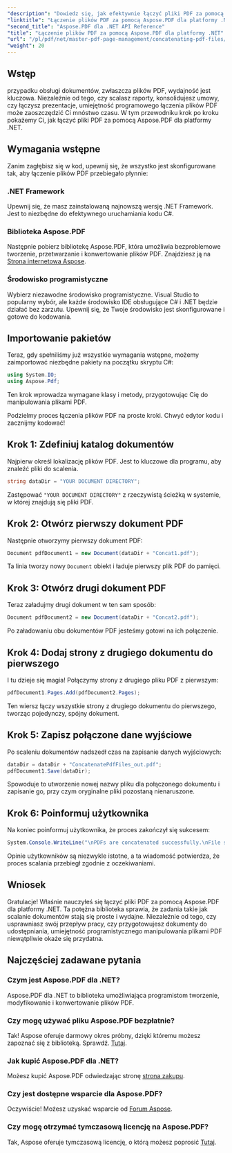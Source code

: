 ```yaml
---
"description": "Dowiedz się, jak efektywnie łączyć pliki PDF za pomocą Aspose.PDF dla platformy .NET, korzystając z tego kompleksowego przewodnika. Postępuj zgodnie z naszymi instrukcjami krok po kroku, aby bezproblemowo scalać raporty i umowy."
"linktitle": "Łączenie plików PDF za pomocą Aspose.PDF dla platformy .NET"
"second_title": "Aspose.PDF dla .NET API Reference"
"title": "Łączenie plików PDF za pomocą Aspose.PDF dla platformy .NET"
"url": "/pl/pdf/net/master-pdf-page-management/concatenating-pdf-files/"
"weight": 20
---
```


## Wstęp

przypadku obsługi dokumentów, zwłaszcza plików PDF, wydajność jest kluczowa. Niezależnie od tego, czy scalasz raporty, konsolidujesz umowy, czy łączysz prezentacje, umiejętność programowego łączenia plików PDF może zaoszczędzić Ci mnóstwo czasu. W tym przewodniku krok po kroku pokażemy Ci, jak łączyć pliki PDF za pomocą Aspose.PDF dla platformy .NET.

## Wymagania wstępne

Zanim zagłębisz się w kod, upewnij się, że wszystko jest skonfigurowane tak, aby łączenie plików PDF przebiegało płynnie:

### .NET Framework

Upewnij się, że masz zainstalowaną najnowszą wersję .NET Framework. Jest to niezbędne do efektywnego uruchamiania kodu C#.

### Biblioteka Aspose.PDF

Następnie pobierz bibliotekę Aspose.PDF, która umożliwia bezproblemowe tworzenie, przetwarzanie i konwertowanie plików PDF. Znajdziesz ją na [Strona internetowa Aspose](https://releases.aspose.com/pdf/net/).

### Środowisko programistyczne

Wybierz niezawodne środowisko programistyczne. Visual Studio to popularny wybór, ale każde środowisko IDE obsługujące C# i .NET będzie działać bez zarzutu. Upewnij się, że Twoje środowisko jest skonfigurowane i gotowe do kodowania.

## Importowanie pakietów

Teraz, gdy spełniliśmy już wszystkie wymagania wstępne, możemy zaimportować niezbędne pakiety na początku skryptu C#:

```csharp
using System.IO;
using Aspose.Pdf;
```

Ten krok wprowadza wymagane klasy i metody, przygotowując Cię do manipulowania plikami PDF.

Podzielmy proces łączenia plików PDF na proste kroki. Chwyć edytor kodu i zacznijmy kodować!

## Krok 1: Zdefiniuj katalog dokumentów

Najpierw określ lokalizację plików PDF. Jest to kluczowe dla programu, aby znaleźć pliki do scalenia.

```csharp
string dataDir = "YOUR DOCUMENT DIRECTORY";
```

Zastępować `"YOUR DOCUMENT DIRECTORY"` z rzeczywistą ścieżką w systemie, w której znajdują się pliki PDF.

## Krok 2: Otwórz pierwszy dokument PDF

Następnie otworzymy pierwszy dokument PDF:

```csharp
Document pdfDocument1 = new Document(dataDir + "Concat1.pdf");
```

Ta linia tworzy nowy `Document` obiekt i ładuje pierwszy plik PDF do pamięci.

## Krok 3: Otwórz drugi dokument PDF

Teraz załadujmy drugi dokument w ten sam sposób:

```csharp
Document pdfDocument2 = new Document(dataDir + "Concat2.pdf");
```

Po załadowaniu obu dokumentów PDF jesteśmy gotowi na ich połączenie.

## Krok 4: Dodaj strony z drugiego dokumentu do pierwszego

I tu dzieje się magia! Połączymy strony z drugiego pliku PDF z pierwszym:

```csharp
pdfDocument1.Pages.Add(pdfDocument2.Pages);
```

Ten wiersz łączy wszystkie strony z drugiego dokumentu do pierwszego, tworząc pojedynczy, spójny dokument.

## Krok 5: Zapisz połączone dane wyjściowe

Po scaleniu dokumentów nadszedł czas na zapisanie danych wyjściowych:

```csharp
dataDir = dataDir + "ConcatenatePdfFiles_out.pdf";
pdfDocument1.Save(dataDir);
```

Spowoduje to utworzenie nowej nazwy pliku dla połączonego dokumentu i zapisanie go, przy czym oryginalne pliki pozostaną nienaruszone.

## Krok 6: Poinformuj użytkownika

Na koniec poinformuj użytkownika, że proces zakończył się sukcesem:

```csharp
System.Console.WriteLine("\nPDFs are concatenated successfully.\nFile saved at " + dataDir);
```

Opinie użytkowników są niezwykle istotne, a ta wiadomość potwierdza, że proces scalania przebiegł zgodnie z oczekiwaniami.

## Wniosek

Gratulacje! Właśnie nauczyłeś się łączyć pliki PDF za pomocą Aspose.PDF dla platformy .NET. Ta potężna biblioteka sprawia, że zadania takie jak scalanie dokumentów stają się proste i wydajne. Niezależnie od tego, czy usprawniasz swój przepływ pracy, czy przygotowujesz dokumenty do udostępniania, umiejętność programistycznego manipulowania plikami PDF niewątpliwie okaże się przydatna.

## Najczęściej zadawane pytania

### Czym jest Aspose.PDF dla .NET?  
Aspose.PDF dla .NET to biblioteka umożliwiająca programistom tworzenie, modyfikowanie i konwertowanie plików PDF.

### Czy mogę używać pliku Aspose.PDF bezpłatnie?  
Tak! Aspose oferuje darmowy okres próbny, dzięki któremu możesz zapoznać się z biblioteką. Sprawdź. [Tutaj](https://releases.aspose.com/).

### Jak kupić Aspose.PDF dla .NET?  
Możesz kupić Aspose.PDF odwiedzając stronę [strona zakupu](https://purchase.aspose.com/buy).

### Czy jest dostępne wsparcie dla Aspose.PDF?  
Oczywiście! Możesz uzyskać wsparcie od [Forum Aspose](https://forum.aspose.com/c/pdf/10).

### Czy mogę otrzymać tymczasową licencję na Aspose.PDF?  
Tak, Aspose oferuje tymczasową licencję, o którą możesz poprosić [Tutaj](https://purchase.aspose.com/temporary-license/).